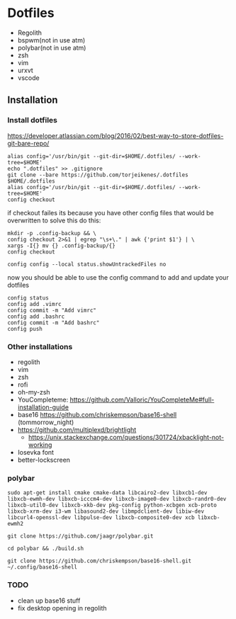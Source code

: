 # Dotfiles

* Regolith 
* bspwm(not in use atm)
* polybar(not in use atm)
* zsh
* vim
* urxvt
* vscode




## Installation

### Install dotfiles

https://developer.atlassian.com/blog/2016/02/best-way-to-store-dotfiles-git-bare-repo/

```
alias config='/usr/bin/git --git-dir=$HOME/.dotfiles/ --work-tree=$HOME'
echo ".dotfiles" >> .gitignore
git clone --bare https://github.com/torjeikenes/.dotfiles $HOME/.dotfiles
alias config='/usr/bin/git --git-dir=$HOME/.dotfiles/ --work-tree=$HOME'
config checkout
```
if checkout failes its because you have other config files that would be overwritten 
to solve this do this:

```
mkdir -p .config-backup && \
config checkout 2>&1 | egrep "\s+\." | awk {'print $1'} | \
xargs -I{} mv {} .config-backup/{}
config checkout
```

```
config config --local status.showUntrackedFiles no
```

now you should be able to use the config command to add and update your dotfiles

```
config status
config add .vimrc
config commit -m "Add vimrc"
config add .bashrc
config commit -m "Add bashrc"
config push
```

### Other installations 
* regolith
* vim
* zsh
* rofi
* oh-my-zsh
* YouCompleteme: https://github.com/Valloric/YouCompleteMe#full-installation-guide
* base16 https://github.com/chriskempson/base16-shell (tommorrow_night)
* https://github.com/multiplexd/brightlight
    * https://unix.stackexchange.com/questions/301724/xbacklight-not-working
* Iosevka font
* better-lockscreen

### polybar
```
sudo apt-get install cmake cmake-data libcairo2-dev libxcb1-dev libxcb-ewmh-dev libxcb-icccm4-dev libxcb-image0-dev libxcb-randr0-dev libxcb-util0-dev libxcb-xkb-dev pkg-config python-xcbgen xcb-proto libxcb-xrm-dev i3-wm libasound2-dev libmpdclient-dev libiw-dev libcurl4-openssl-dev libpulse-dev libxcb-composite0-dev xcb libxcb-ewmh2

git clone https://github.com/jaagr/polybar.git

cd polybar && ./build.sh
```


```
git clone https://github.com/chriskempson/base16-shell.git ~/.config/base16-shell
```

### TODO

* clean up base16 stuff
* fix desktop opening in regolith
